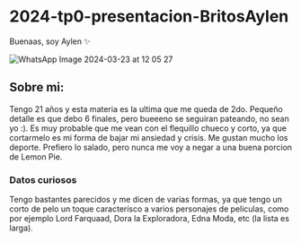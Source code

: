 # 2024-tp0-presentacion-BritosAylen
Buenaas, soy Aylen ✨

![WhatsApp Image 2024-03-23 at 12 05 27](https://github.com/pdepjm/2024-tp0-presentacion-BritosAylen/assets/129458999/e526dd27-b60a-4dc3-93a9-614debfec0f2)

## Sobre mi:
Tengo 21 años y esta materia es la ultima que me queda de 2do. Pequeño detalle es que debo 6 finales, pero bueeeno se seguiran pateando, no sean yo :).
Es muy probable que me vean con el flequillo chueco y corto, ya que cortarmelo es mi forma de bajar mi ansiedad y crisis.
Me gustan mucho los deporte.
Prefiero lo salado, pero nunca me voy a negar a una buena porcion de Lemon Pie.

### Datos curiosos
Tengo bastantes parecidos y me dicen de varias formas, ya que tengo un corto de pelo un toque caracterísco a varios personajes de peliculas, como por ejemplo Lord Farquaad, Dora la Exploradora, Edna Moda, etc (la lista es larga).
